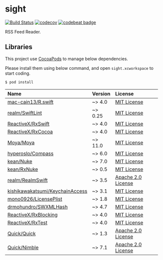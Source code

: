 # sight

[![Build Status](https://travis-ci.org/k3nsuk3/sight.svg?branch=master)](https://travis-ci.org/k3nsuk3/sight)
[![codecov](https://codecov.io/gh/k3nsuk3/sight/branch/master/graph/badge.svg)](https://codecov.io/gh/k3nsuk3/sight)
[![codebeat badge](https://codebeat.co/badges/c75c1b7b-530d-4bb3-a9de-98e75c3d76e4)](https://codebeat.co/projects/github-com-k3nsuk3-sight-master)

RSS Feed Reader.

## Libraries

This project use [CocoaPods](https://cocoapods.org/) to manage below dependencies.

Please install them using below command, and open `sight.xcworkspace` to start coding.

```
$ pod install
```

|Name|Version|License|
|:---|:---|:---|
|[mac-cain13/R.swift](https://github.com/mac-cain13/R.swift)|~> 4.0|[MIT License](https://github.com/mac-cain13/R.swift/blob/master/License)|
|[realm/SwiftLint](https://github.com/realm/SwiftLint)|~> 0.25|[MIT License](https://github.com/realm/SwiftLint/blob/master/LICENSE)|
|[ReactiveX/RxSwift](https://github.com/ReactiveX/RxSwift)|~> 4.0|[MIT License](https://github.com/ReactiveX/RxSwift/blob/master/LICENSE.md)|
|[ReactiveX/RxCocoa](https://github.com/ReactiveX/RxSwift)|~> 4.0|[MIT License](https://github.com/ReactiveX/RxSwift/blob/master/LICENSE.md)|
|[Moya/Moya](https://github.com/Moya/Moya)|~> 11.0|[MIT License](https://github.com/Moya/Moya/blob/master/License.md)|
|[hyperoslo/Compass](https://github.com/hyperoslo/Compass)|~> 6.0|[MIT License](https://github.com/hyperoslo/Compass/blob/master/LICENSE.md)|
|[kean/Nuke](https://github.com/kean/Nuke)|~> 7.0|[MIT License](https://github.com/kean/Nuke/blob/master/LICENSE)|
|[kean/RxNuke](https://github.com/kean/RxNuke)|~> 0.5|[MIT License](https://github.com/kean/RxNuke/blob/master/LICENSE)|
|[realm/RealmSwift](https://github.com/realm/realm-cocoa)|~> 3.5|[Apache 2.0 License](https://github.com/realm/realm-cocoa/blob/master/LICENSE)|
|[kishikawakatsumi/KeychainAccess](https://github.com/kishikawakatsumi/KeychainAccess)|~> 3.1|[MIT License](https://github.com/kishikawakatsumi/KeychainAccess/blob/master/LICENSE)|
|[mono0926/LicensePlist](https://github.com/mono0926/LicensePlist)|~> 1.8|[MIT License](https://github.com/mono0926/LicensePlist/blob/master/LICENSE)|
|[drmohundro/SWXMLHash](https://github.com/drmohundro/SWXMLHash)|~> 4.7|[MIT License](https://github.com/drmohundro/SWXMLHash/blob/master/LICENSE)|
|[ReactiveX/RxBlocking](https://github.com/ReactiveX/RxSwift)|~> 4.0|[MIT License](https://github.com/ReactiveX/RxSwift/blob/master/LICENSE.md)|
|[ReactiveX/RxTest](https://github.com/ReactiveX/RxSwift)|~> 4.0|[MIT License](https://github.com/ReactiveX/RxSwift/blob/master/LICENSE.md)|
|[Quick/Quick](https://github.com/Quick/Quick)|~> 1.3|[Apache 2.0 License](https://github.com/Quick/Quick/blob/master/LICENSE)|
|[Quick/Nimble](https://github.com/Quick/Nimble)|~> 7.1|[Apache 2.0 License](https://github.com/Quick/Nimble/blob/master/LICENSE)|
